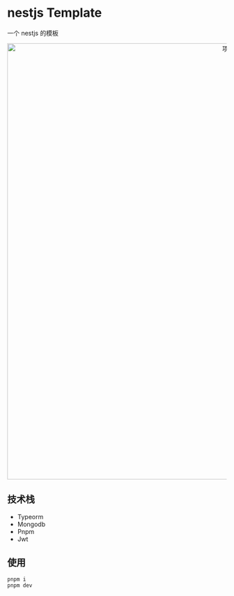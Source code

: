 
# nestjs Template
一个 nestjs 的模板

<p align="middle">
<img src="https://fastly.jsdelivr.net/gh/suemor233/static@main/img/nest-template.jpg" width="1000" alt="项目" />
</p>

## 技术栈
- Typeorm
- Mongodb
- Pnpm
- Jwt
## 使用
```sh
pnpm i
pnpm dev
```